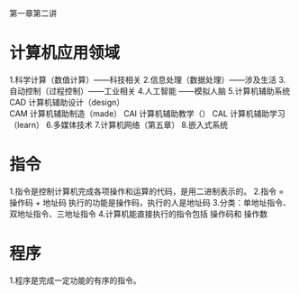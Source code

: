 第一章第二讲

# 计算机应用领域
1.科学计算（数值计算）——科技相关
2.信息处理（数据处理）——涉及生活
3.自动控制（过程控制）——工业相关
4.人工智能           ——模拟人脑
5.计算机辅助系统
    CAD  计算机辅助设计（design）			
    CAM  计算机辅助制造（made）
    CAI  计算机辅助教学（）
    CAL  计算机辅助学习（learn）
6.多媒体技术
7.计算机网络（第五章）
8.嵌入式系统
# 指令
1.指令是控制计算机完成各项操作和运算的代码，是用二进制表示的。
2.指令 = 操作码 + 地址码
	    执行的功能是操作码，执行的人是地址码
3.分类：单地址指令、双地址指令、三地址指令
4.计算机能直接执行的指令包括 操作码和 操作数
# 程序
1.程序是完成一定功能的有序的指令。
